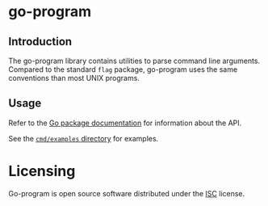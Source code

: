 # go-program
## Introduction
The go-program library contains utilities to parse command line arguments.
Compared to the standard `flag` package, go-program uses the same conventions
than most UNIX programs.

## Usage
Refer to the [Go package
documentation](https://pkg.go.dev/github.com/galdor/go-program) for
information about the API.

See the [`cmd/examples` directory](cmd/examples) for examples.

# Licensing
Go-program is open source software distributed under the
[ISC](https://opensource.org/licenses/ISC) license.
